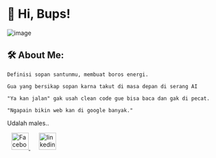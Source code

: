 # 👋 Hi, Bups!

![image](https://github.com/user-attachments/assets/2b9f2866-01a1-456c-a0b7-09fc1621d165)

🛠 About Me:
--------------------------------------------------------------------------

    Definisi sopan santunmu, membuat boros energi.

    Gua yang bersikap sopan karna takut di masa depan di serang AI
    
    "Ya kan jalan" gak usah clean code gue bisa baca dan gak di pecat.

    "Ngapain bikin web kan di google banyak."

Udalah males..
<p align="left">
  <a href="https://www.facebook.com/yourusername" target="_blank" style="margin: 0 10px;">
    <img src="https://cdn.jsdelivr.net/gh/devicons/devicon/icons/facebook/facebook-original.svg" alt="Facebook" width="40" height="40"/>
  </a>
   <a href="https://www.linkedin.com/yourusername" target="_blank" style="margin: 0 10px;">
    <img src="https://cdn.jsdelivr.net/gh/devicons/devicon/icons/linkedin/linkedin-original.svg" alt="linkedin" width="40" height="40"/>
  </a>
</p>
